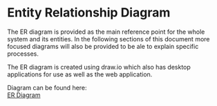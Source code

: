 # Entity Relationship Diagram

The ER diagram is provided as the main reference point for the whole system and its entities. In the following sections of this document more focused diagrams will also be provided to be ale to explain specific processes.

The ER diagram is created using draw.io which also has desktop applications for use as well as the web application.

Diagram can be found here:  
[ER Diagram](ERDiagram.drawio) 